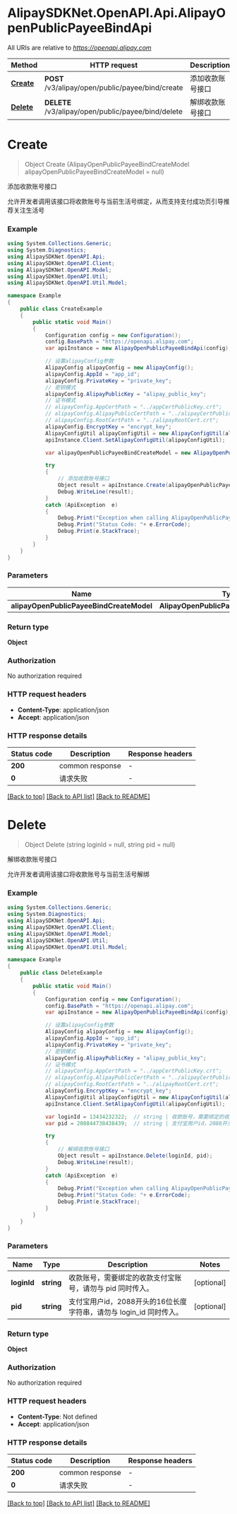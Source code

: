 # AlipaySDKNet.OpenAPI.Api.AlipayOpenPublicPayeeBindApi

All URIs are relative to *https://openapi.alipay.com*

Method | HTTP request | Description
------------- | ------------- | -------------
[**Create**](AlipayOpenPublicPayeeBindApi.md#create) | **POST** /v3/alipay/open/public/payee/bind/create | 添加收款账号接口
[**Delete**](AlipayOpenPublicPayeeBindApi.md#delete) | **DELETE** /v3/alipay/open/public/payee/bind/delete | 解绑收款账号接口


<a name="create"></a>
# **Create**
> Object Create (AlipayOpenPublicPayeeBindCreateModel alipayOpenPublicPayeeBindCreateModel = null)

添加收款账号接口

允许开发者调用该接口将收款账号与当前生活号绑定，从而支持支付成功页引导推荐关注生活号

### Example
```csharp
using System.Collections.Generic;
using System.Diagnostics;
using AlipaySDKNet.OpenAPI.Api;
using AlipaySDKNet.OpenAPI.Client;
using AlipaySDKNet.OpenAPI.Model;
using AlipaySDKNet.OpenAPI.Util;
using AlipaySDKNet.OpenAPI.Util.Model;

namespace Example
{
    public class CreateExample
    {
        public static void Main()
        {
            Configuration config = new Configuration();
            config.BasePath = "https://openapi.alipay.com";
            var apiInstance = new AlipayOpenPublicPayeeBindApi(config);

            // 设置alipayConfig参数
            AlipayConfig alipayConfig = new AlipayConfig();
            alipayConfig.AppId = "app_id";
            alipayConfig.PrivateKey = "private_key";
            // 密钥模式
            alipayConfig.AlipayPublicKey = "alipay_public_key";
            // 证书模式
            // alipayConfig.AppCertPath = "../appCertPublicKey.crt";
            // alipayConfig.AlipayPublicCertPath = "../alipayCertPublicKey_RSA2.crt";
            // alipayConfig.RootCertPath = "../alipayRootCert.crt";
            alipayConfig.EncryptKey = "encrypt_key";
            AlipayConfigUtil alipayConfigUtil = new AlipayConfigUtil(alipayConfig);
            apiInstance.Client.SetAlipayConfigUtil(alipayConfigUtil);

            var alipayOpenPublicPayeeBindCreateModel = new AlipayOpenPublicPayeeBindCreateModel(); // AlipayOpenPublicPayeeBindCreateModel |  (optional) 

            try
            {
                // 添加收款账号接口
                Object result = apiInstance.Create(alipayOpenPublicPayeeBindCreateModel);
                Debug.WriteLine(result);
            }
            catch (ApiException  e)
            {
                Debug.Print("Exception when calling AlipayOpenPublicPayeeBindApi.Create: " + e.Message );
                Debug.Print("Status Code: "+ e.ErrorCode);
                Debug.Print(e.StackTrace);
            }
        }
    }
}
```

### Parameters

Name | Type | Description  | Notes
------------- | ------------- | ------------- | -------------
 **alipayOpenPublicPayeeBindCreateModel** | **AlipayOpenPublicPayeeBindCreateModel**|  | [optional] 

### Return type

**Object**

### Authorization

No authorization required

### HTTP request headers

 - **Content-Type**: application/json
 - **Accept**: application/json


### HTTP response details
| Status code | Description | Response headers |
|-------------|-------------|------------------|
| **200** | common response |  -  |
| **0** | 请求失败 |  -  |

[[Back to top]](#) [[Back to API list]](../README.md#documentation-for-api-endpoints) [[Back to README]](../README.md)

<a name="delete"></a>
# **Delete**
> Object Delete (string loginId = null, string pid = null)

解绑收款账号接口

允许开发者调用该接口将收款账号与当前生活号解绑

### Example
```csharp
using System.Collections.Generic;
using System.Diagnostics;
using AlipaySDKNet.OpenAPI.Api;
using AlipaySDKNet.OpenAPI.Client;
using AlipaySDKNet.OpenAPI.Model;
using AlipaySDKNet.OpenAPI.Util;
using AlipaySDKNet.OpenAPI.Util.Model;

namespace Example
{
    public class DeleteExample
    {
        public static void Main()
        {
            Configuration config = new Configuration();
            config.BasePath = "https://openapi.alipay.com";
            var apiInstance = new AlipayOpenPublicPayeeBindApi(config);

            // 设置alipayConfig参数
            AlipayConfig alipayConfig = new AlipayConfig();
            alipayConfig.AppId = "app_id";
            alipayConfig.PrivateKey = "private_key";
            // 密钥模式
            alipayConfig.AlipayPublicKey = "alipay_public_key";
            // 证书模式
            // alipayConfig.AppCertPath = "../appCertPublicKey.crt";
            // alipayConfig.AlipayPublicCertPath = "../alipayCertPublicKey_RSA2.crt";
            // alipayConfig.RootCertPath = "../alipayRootCert.crt";
            alipayConfig.EncryptKey = "encrypt_key";
            AlipayConfigUtil alipayConfigUtil = new AlipayConfigUtil(alipayConfig);
            apiInstance.Client.SetAlipayConfigUtil(alipayConfigUtil);

            var loginId = 13434232322;  // string | 收款账号，需要绑定的收款支付宝账号，请勿与 pid 同时传入。 (optional) 
            var pid = 208844738438439;  // string | 支付宝用户id，2088开头的16位长度字符串，请勿与 login_id 同时传入。 (optional) 

            try
            {
                // 解绑收款账号接口
                Object result = apiInstance.Delete(loginId, pid);
                Debug.WriteLine(result);
            }
            catch (ApiException  e)
            {
                Debug.Print("Exception when calling AlipayOpenPublicPayeeBindApi.Delete: " + e.Message );
                Debug.Print("Status Code: "+ e.ErrorCode);
                Debug.Print(e.StackTrace);
            }
        }
    }
}
```

### Parameters

Name | Type | Description  | Notes
------------- | ------------- | ------------- | -------------
 **loginId** | **string**| 收款账号，需要绑定的收款支付宝账号，请勿与 pid 同时传入。 | [optional] 
 **pid** | **string**| 支付宝用户id，2088开头的16位长度字符串，请勿与 login_id 同时传入。 | [optional] 

### Return type

**Object**

### Authorization

No authorization required

### HTTP request headers

 - **Content-Type**: Not defined
 - **Accept**: application/json


### HTTP response details
| Status code | Description | Response headers |
|-------------|-------------|------------------|
| **200** | common response |  -  |
| **0** | 请求失败 |  -  |

[[Back to top]](#) [[Back to API list]](../README.md#documentation-for-api-endpoints) [[Back to README]](../README.md)

